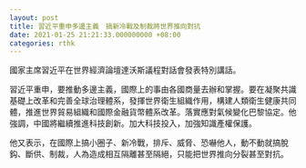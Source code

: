 ```yaml
---
layout: post
title: 習近平重申多邊主義　搞新冷戰及制裁將世界推向對抗
date: 2021-01-25 21:21:33.000000000 +08:00
categories: rthk
---
```


國家主席習近平在世界經濟論壇達沃斯議程對話會發表特別講話。

習近平重申，要推動多邊主義，國際上的事由各國商量去辦和掌握。要在凝聚共識基礎上改革和完善全球治理體系，發揮世界衛生組織作用，構建人類衛生健康共同體，推進世界貿易組織和國際金融貨幣體系改革。落實應對氣候變化巴黎協定。他強調，中國將繼續推進科技創新。加大科技投入，加強知識產權保護。

他又表示，在國際上搞小圈子、新冷戰，排斥、威脅、恐嚇他人，動不動就搞脫鈎、斷供、制裁，人為造成相互隔離甚至隔絕，只能把世界推向分裂甚至對抗。
